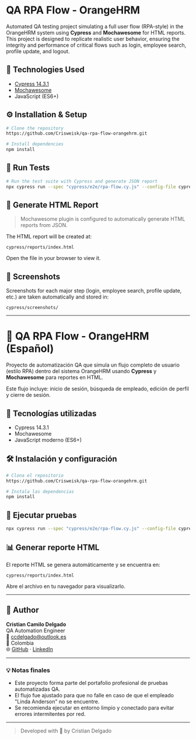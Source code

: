 # QA RPA Flow - OrangeHRM

Automated QA testing project simulating a full user flow (RPA-style) in the OrangeHRM system using **Cypress** and **Mochawesome** for HTML reports. This project is designed to replicate realistic user behavior, ensuring the integrity and performance of critical flows such as login, employee search, profile update, and logout.

## 📌 Technologies Used

- [Cypress 14.3.1](https://www.cypress.io/)
- [Mochawesome](https://github.com/adamgruber/mochawesome)
- JavaScript (ES6+)

## ⚙️ Installation & Setup

```bash
# Clone the repository
https://github.com/Crisweisk/qa-rpa-flow-orangehrm.git

# Install dependencies
npm install
```

## 🚀 Run Tests

```bash
# Run the test suite with Cypress and generate JSON report
npx cypress run --spec "cypress/e2e/rpa-flow.cy.js" --config-file cypress.config.js
```

## 📄 Generate HTML Report

> Mochawesome plugin is configured to automatically generate HTML reports from JSON.

The HTML report will be created at:
```
cypress/reports/index.html
```

Open the file in your browser to view it.

## 📸 Screenshots
Screenshots for each major step (login, employee search, profile update, etc.) are taken automatically and stored in:
```
cypress/screenshots/
```

---

# 📘 QA RPA Flow - OrangeHRM (Español)

Proyecto de automatización QA que simula un flujo completo de usuario (estilo RPA) dentro del sistema OrangeHRM usando **Cypress** y **Mochawesome** para reportes en HTML.

Este flujo incluye: inicio de sesión, búsqueda de empleado, edición de perfil y cierre de sesión.

## 🔧 Tecnologías utilizadas
- Cypress 14.3.1
- Mochawesome
- JavaScript moderno (ES6+)

## 🛠 Instalación y configuración
```bash
# Clona el repositorio
https://github.com/Crisweisk/qa-rpa-flow-orangehrm.git

# Instala las dependencias
npm install
```

## 🧪 Ejecutar pruebas
```bash
npx cypress run --spec "cypress/e2e/rpa-flow.cy.js" --config-file cypress.config.js
```

## 📊 Generar reporte HTML
El reporte HTML se genera automáticamente y se encuentra en:
```
cypress/reports/index.html
```

Abre el archivo en tu navegador para visualizarlo.

---

## 👤 Author
**Cristian Camilo Delgado**  
QA Automation Engineer  
📧 ccdelgado@outlook.es  
📍 Colombia  
🌐 [GitHub](https://github.com/Crisweisk) · [LinkedIn](https://www.linkedin.com/in/Hyokenhi/)

---

### 💡 Notas finales
- Este proyecto forma parte del portafolio profesional de pruebas automatizadas QA.
- El flujo fue ajustado para que no falle en caso de que el empleado "Linda Anderson" no se encuentre.
- Se recomienda ejecutar en entorno limpio y conectado para evitar errores intermitentes por red.

---

> Developed with 💜 by Cristian Delgado
